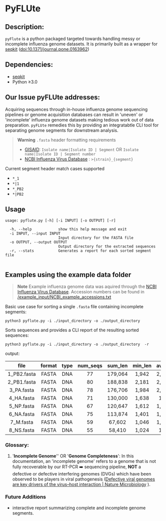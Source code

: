 # PyFLUte

## Description:
``pyFlute`` is a python packaged targeted towards handling messy or incomplete influenza genome datasets. It is primarily built as a wrapper for [seqkit](https://bioinf.shenwei.me/seqkit/) ([doi:10.1371/journal.pone.0163962](https://doi.org/10.1371/journal.pone.0163962))

## Dependencies: 
* [seqkit](https://bioinf.shenwei.me/seqkit/) 
* Python ≥3.0

## Our Issue pyFLUte addresses:
Acquiring sequences through in-house influenza genome sequencing pipelines or   genome acquisition databases can result in 'uneven' or 'incomplete' influenza genome datasets making tedious work out of data preparation. `pyFLUte` remedies this by providing an integratabtle CLI tool for separating genome segments for downstream analysis. 

> **Warning** `.fasta` header formatting requirements
> * [GISAID](https://gisaid.org/): `Isolate name|Isolate ID | Segment` OR `Isolate name|Isolate ID | Segment number`
> * [NCBI Influenza Virus Database](https://www.ncbi.nlm.nih.gov/genomes/FLU/Database/nph-select.cgi?go=database) : `>{strain}_{segment}`

Current segment header match cases supported 
* `*_1`
* `*|1`
* `*_PB2`
* `*|PB2`

## Usage 

```
usage: pyflute.py [-h] [-i INPUT] [-o OUTPUT] [-r]

  -h, --help            show this help message and exit
  -i INPUT, --input INPUT
                        Input directory for the FASTA file
  -o OUTPUT, --output OUTPUT
                        Output directory for the extracted sequences
  -r, --stats           Generates a report for each sorted segment file
  
```

## Examples using the example data folder 

>**Note** Example influenza genome data was aquired through the [NCBI Influenza Virus Database](https://www.ncbi.nlm.nih.gov/genomes/FLU/Database/nph-select.cgi?go=database). Accession numbers can be found in [/example_input/NCBI_example_accessions.txt](/example_input/NCBI_example_accessions.txt)

Basic use case for sorting a single `.fasta` file containing incomplete segments: 

``` 
python3 pyflute.py -i ./input_directory -o ./output_directory 
```

Sorts sequences and provides a CLI report of the resulting sorted sequences:

```
python3 pyflute.py -i ./input_directory -o ./output_directory  -r
```
output: 

|      file     | format | type | num_seqs | sum_len | min_len | avg_len | max_len |
|:-------------:|:------:|:----:|:--------:|:-------:|:-------:|:-------:|:-------:|
| 1_PB2.fasta  | FASTA  | DNA  |    77    | 179,064 |  1,942  | 2,325.5 |  2,341  |
| 2_PB1.fasta  | FASTA  | DNA  |    80    | 188,838 |  2,181  | 2,360.5 |  2,396  |
| 3_PA.fasta   | FASTA  | DNA  |    78    | 176,706 |  1,984  | 2,265.5 |  2,305  |
| 4_HA.fasta   | FASTA  | DNA  |    71    | 130,000 |  1,638  |  1,831  |  1,847  |
| 5_NP.fasta   | FASTA  | DNA  |    67    | 120,647 |  1,612  | 1,800.7 |  1,844  |
| 6_NA.fasta   | FASTA  | DNA  |    75    | 113,874 |  1,401  | 1,518.3 |  1,557  |
| 7_M.fasta    | FASTA  | DNA  |    59    |  67,602 |  1,046  | 1,145.8 |  1,189  |
| 8_NS.fasta   | FASTA  | DNA  |    55    |  58,410 |  1,024  |  1,062  |  1,068  |



### Glossary: 
1.  '**Incomplete Genome**'' OR '**Genome Completeness**': In this documentation, an 'incomplete genome' refers to a genome that is not fully recoverable by our RT-PCR ➡️ sequencing pipeline, **NOT** a defective or defective interfering genomes (DVGs) which have been observed to be players in viral pathogenesis ([Defective viral genomes are key drivers of the virus–host interaction | Nature Microbiology](https://www.nature.com/articles/s41564-019-0465-y) ). 


### Future Additions 

* interactive report summarizing complete and incomplete genome segments. 

